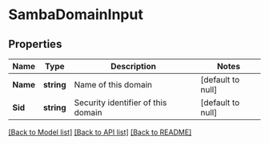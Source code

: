 # SambaDomainInput

## Properties
Name | Type | Description | Notes
------------ | ------------- | ------------- | -------------
**Name** | **string** | Name of this domain | [default to null]
**Sid** | **string** | Security identifier of this domain | [default to null]

[[Back to Model list]](../README.md#documentation-for-models) [[Back to API list]](../README.md#documentation-for-api-endpoints) [[Back to README]](../README.md)


